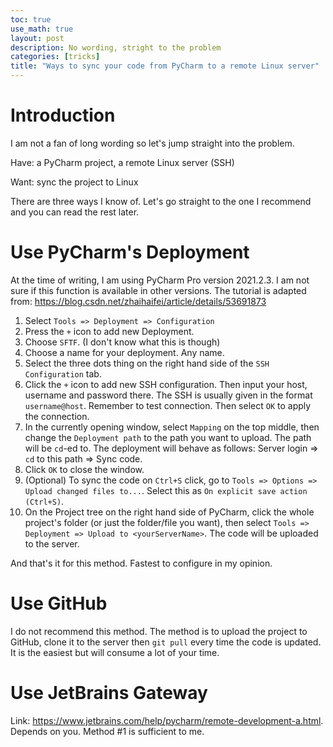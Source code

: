 ```yaml
---
toc: true
use_math: true
layout: post
description: No wording, stright to the problem
categories: [tricks]
title: "Ways to sync your code from PyCharm to a remote Linux server"
---
```


# Introduction
I am not a fan of long wording so let's jump straight into the problem. 

Have: a PyCharm project, a remote Linux server (SSH)

Want: sync the project to Linux

There are three ways I know of. Let's go straight to the one I recommend and you can read the rest later.

# Use PyCharm's Deployment
At the time of writing, I am using PyCharm Pro version 2021.2.3. I am not sure if this function is available in other versions.
The tutorial is adapted from: https://blog.csdn.net/zhaihaifei/article/details/53691873

1. Select `Tools => Deployment => Configuration`
2. Press the `+` icon to add new Deployment.
3. Choose `SFTF`. (I don't know what this is though)
4. Choose a name for your deployment. Any name.
5. Select the three dots thing on the right hand side of the `SSH Configuration` tab.
6. Click the `+` icon to add new SSH configuration. Then input your host, username and password there. The SSH is usually given in the format `username@host`. Remember to test connection. Then select `OK` to apply the connection.
7. In the currently opening window, select `Mapping` on the top middle, then change the `Deployment path` to the path you want to upload. The path will be `cd`-ed to. The deployment will behave as follows: Server login => `cd` to this path => Sync code.
8. Click `OK` to close the window.
9. (Optional) To sync the code on `Ctrl+S` click, go to `Tools => Options => Upload changed files to...`. Select this as `On explicit save action (Ctrl+S)`.    
10. On the Project tree on the right hand side of PyCharm, click the whole project's folder (or just the folder/file you want), then select `Tools => Deployment => Upload to <yourServerName>`. The code will be uploaded to the server.

And that's it for this method. Fastest to configure in my opinion.

# Use GitHub
I do not recommend this method. The method is to upload the project to GitHub, clone it to the server then `git pull` every time the code is updated. It is the easiest but will consume a lot of your time.

# Use JetBrains Gateway
Link: https://www.jetbrains.com/help/pycharm/remote-development-a.html. Depends on you. Method #1 is sufficient to me.